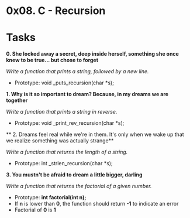 # 0x08. C - Recursion

# Tasks

**0. She locked away a secret, deep inside herself, something she once knew to be true... but chose to forget**

*Write a function that prints a string, followed by a new line.*
- Prototype: void _puts_recursion(char *s);

**1. Why is it so important to dream? Because, in my dreams we are together**

*Write a function that prints a string in reverse.*
- Prototype: void _print_rev_recursion(char *s);


** 2. Dreams feel real while we're in them. It's only when we wake up that we realize something was actually strange**

*Write a function that returns the length of a string.*
- Prototype: int _strlen_recursion(char *s);

**3. You mustn't be afraid to dream a little bigger, darling**

*Write a function that returns the factorial of a given number.*
- Prototype: **int factorial(int n);**
- If **n** is lower than **0**, the function should return **-1** to indicate an error
- Factorial of **0** is **1**


